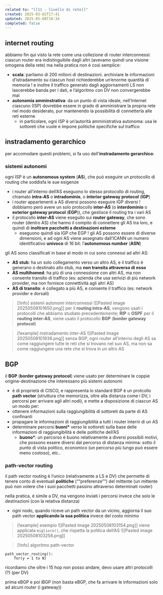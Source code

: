 ```yaml
---
related to: "[[11 - livello di rete]]"
created: 2025-03-02T17:41
updated: 2025-05-08T10:34
completed: false
---
```

## internet routing
abbiamo fin qui visto la rete come una collezione di router interconnessi: ciascun router era indistinguibile dagli altri (avevamo quindi una visione omogena della rete)
ma nella pratica non è così semplice:
- **scala**: parliamo di 200 milioni di destinazioni. archiviare le informazioni d’istradamento su ciascun host richiederebbe un’enorme quantità di memoria ! e inoltre il traffico generato dagli aggiornamenti LS non lascerebbe banda per i dati, e l’algoritmo con DV non convergerebbe mai 
- **autonomia amminstrativa**: da un punto di vista ideale, nell’Internet ciascuno (ISP) dovrebbe essere in grado di amministrare la propria rete nel modo desiderato, pur mantenendo la possibilità di connetterla alle reti esterne
	- in particolare, ogni ISP è un’autorità amministrativa autonoma: usa le sottoreti che vuole e impone politiche specifiche sul traffico
## instradamento gerarchico
per accomodare questi problemi, si fa uso dell'**instradamento gerarchico**:
### sistemi autonomi
 ogni ISP è un **autonomous system** (**AS**), che può eseguire un protocollo di routing che soddisfa le sue esigenze
- i router all’interno dell’AS eseguono lo stesso protocollo di routing, chiamato **intra-AS** o **intradominio**, o **interior gateway protocol** (**IGP**)
- i router appartenenti a AS diversi possono eseguire IGP diversi !
 dobbiamo però avere un solo protocollo **inter-AS** (o **interdominio** o **exterior gateway protocol** (**EGP**)), che gestisce il routing tra i vari AS
- il protocollo **inter-AS** viene eseguito sui **router gateway**, che sono router (dentro AS) che hanno il compito di connettere gli AS tra loro, e quindi di **inoltrare pacchetti a destinazioni esterne**
	- eseguono quindi sia IGP che EGP !
gli AS possono essere di diverse dimensioni, e ad ogni AS viene assegnato dall’ICANN un numero identificativo **univoco** di 16 bit: l’**autonomous number** (**ASN**)

gli AS sono classificati in base al modo in cui sono connessi ad altri AS:
- **AS stub**: ha un solo collegamento verso un altro AS, e il traffico è generano  o destinato allo stub, ma **non transita attraverso di esso**
- **AS multihomed**: ha più di una connessione con altri AS, ma non consente transito di traffico (es: azienda che usa serivizi di più network provider, ma non fornisce connettività agli altri AS)
- **AS di transito**: è collegato a più AS, e consente il traffico (es: network provider e dorsali)

>[!info] sistemi autonomi interconnessi
![[Pasted image 20250508101650.png]]
per il **routing intra-AS**, vengono usati i protocolli che abbiamo studiato precedentemente; **RIP** o **OSPF**
per il **routing inter-AS**, viene usato il protocollo **BGP** (**border gateway protocol**)

>[!example] instradamento inter-AS
![[Pasted image 20250508101936.png]]
senza BGP, ogni router all’interno degli AS sa come raggiungere tutte le reti che si trovano nel suo AS, ma non sa come raggiungere una rete che si trova in un altro AS
## BGP
il **BGP** (**border gateway protocol**) viene usato per determinare le coppie origine-destinazione che interessano più sistemi autonomi
- è di proprietà di CISCO, e rappresenta lo standard 
BGP è un protcollo **path vector** (struttura che memorizza, oltre alla distanza come i DV, i percorsi per arrivare agli altri nodi), e mette a disposizione di ciascun AS un modo per:
- ottenere informazioni sulla raggiungibilità di sottoreti da parte di AS confinanti
- propagare le informazioni di raggiungibilità a tutti i router interni di un AS
- determinare percorsi **buoni\*** verso le sottoreti sulla base delle informazioni di raggiungibilità e delle politiche dell’AS
	- **buono\***: un percorso è buono relativamente a diversi possibili motivi, che possono essere diversi dal percorso di distanza minima: sotto il punto di vista politico, economico (un percorso più lungo può essere meno costoso), etc..
### path-vector routing
il path vector routing è l’unico (relativamente a LS e DV) che permette di tenere conto di eventuali **politiche** (““preferenze””) del mittente (un mittente può non volere che i suoi pacchetti passino attraverso determinati router)

nella pratica, è simile a DV, ma vengono inviati i percorsi invece che solo le destinazioni (con la relativa distanza)
- ogni nodo, quando riceve un path vector da un vicino, aggiorna il suo path vector **applicando la sua politica** invece del costo minimo
>[!example] esempio
![[Pasted image 20250508103154.png]]
viene applicata `migliore()`, che rispetta la politica dell’AS
![[Pasted image 20250508103258.png]]


>[!info] algoritmo path-vector

```pseudo
path_vector_routing():
	for(y = 1 to N)
```
ricordiamo che oltre i 15 hop non posso andare, devo usare altri protocolli (?) (per DV)


prima eBGP e poi iBGP (non basta eBGP, che fa arrivare le informazioni solo ad alcuni router (i gateway))

